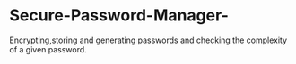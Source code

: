 # Secure-Password-Manager-
Encrypting,storing and generating passwords and checking the complexity of a given password.
